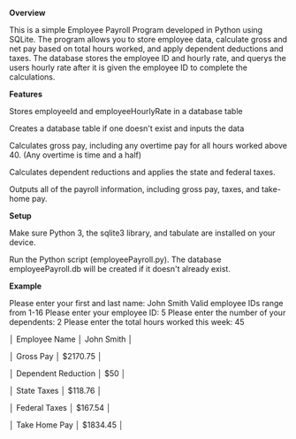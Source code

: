 **Overview**


This is a simple Employee Payroll Program developed in Python using SQLite.
The program allows you to store employee data, calculate gross and net pay based on total hours worked, and apply dependent deductions and taxes.
The database stores the employee ID and hourly rate, and querys the users hourly rate after it is given the employee ID to complete the calculations.


**Features**

Stores employeeId and employeeHourlyRate in a database table

Creates a database table if one doesn't exist and inputs the data

Calculates gross pay, including any overtime pay for all hours worked above 40. (Any overtime is time and a half)

Calculates dependent reductions and applies the state and federal taxes.

Outputs all of the payroll information, including gross pay, taxes, and take-home pay.


**Setup**


Make sure Python 3, the sqlite3 library, and tabulate are installed on your device.

Run the Python script (employeePayroll.py). The database employeePayroll.db will be created if it doesn't already exist.


**Example**

Please enter your first and last name: John Smith
Valid employee IDs range from 1-16
Please enter your employee ID: 5
Please enter the number of your dependents: 2
Please enter the total hours worked this week: 45

│ Employee Name       │ John Smith   │

│ Gross Pay           │ $2170.75     │

│ Dependent Reduction │ $50          │

│ State Taxes         │ $118.76      │

│ Federal Taxes       │ $167.54      │

│ Take Home Pay       │ $1834.45     │


